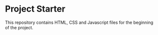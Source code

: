 # Project Starter

This repository contains HTML, CSS and Javascript files for the beginning of the project.
